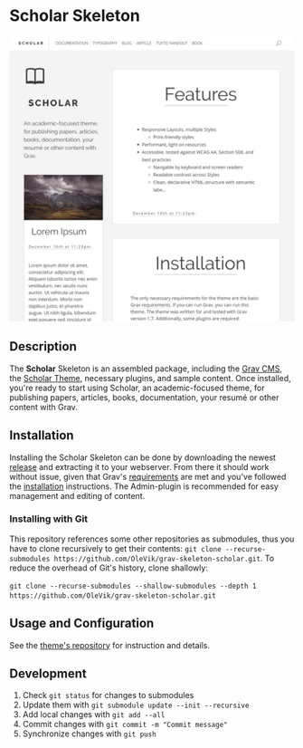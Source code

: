 # Scholar Skeleton

![Scholar](screenshot.jpg)

## Description

The **Scholar** Skeleton is an assembled package, including the [Grav CMS](http://github.com/getgrav/grav), the [Scholar Theme](https://github.com/OleVik/grav-theme-scholar), necessary plugins, and sample content. Once installed, you're ready to start using Scholar, an academic-focused theme, for publishing papers, articles, books, documentation, your resumé or other content with Grav.

## Installation

Installing the Scholar Skeleton can be done by downloading the newest [release](https://github.com/OleVik/grav-skeleton-scholar/releases) and extracting it to your webserver. From there it should work without issue, given that Grav's [requirements](https://learn.getgrav.org/basics/requirements) are met and you've followed the [installation](https://learn.getgrav.org/basics/installation) instructions. The Admin-plugin is recommended for easy management and editing of content.

### Installing with Git

This repository references some other repositories as submodules, thus you have to clone recursively to get their contents: `git clone --recurse-submodules https://github.com/OleVik/grav-skeleton-scholar.git`. To reduce the overhead of Git's history, clone shallowly:

`git clone --recurse-submodules --shallow-submodules --depth 1 https://github.com/OleVik/grav-skeleton-scholar.git`

## Usage and Configuration

See the [theme's repository](https://github.com/OleVik/grav-theme-scholar/) for instruction and details.

## Development

1. Check `git status` for changes to submodules
2. Update them with `git submodule update --init --recursive`
3. Add local changes with `git add --all`
4. Commit changes with `git commit -m "Commit message"`
5. Synchronize changes with `git push`
